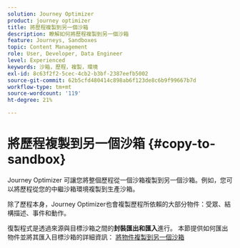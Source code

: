 ```yaml
---
solution: Journey Optimizer
product: journey optimizer
title: 將歷程複製到另一個沙箱
description: 瞭解如何將歷程複製到另一個沙箱
feature: Journeys, Sandboxes
topic: Content Management
role: User, Developer, Data Engineer
level: Experienced
keywords: 沙箱，歷程，複製，環境
exl-id: 8c63f2f2-5cec-4cb2-b3bf-2387eefb5002
source-git-commit: 62b5cfd480414c898ab6f123de8c6b9f99667b7d
workflow-type: tm+mt
source-wordcount: '119'
ht-degree: 21%

---
```


# 將歷程複製到另一個沙箱 {#copy-to-sandbox}

<!--
>[!CONTEXTUALHELP]
>id="ajo_journey_copy_main"
>title="Copy a journey to another sandbox"
>abstract="Journey Optimizer allows you to copy an entire journey from one sandbox to another. For example, you can copy a journey from the Stage sandbox environment to your Production sandbox. In addition to the Journey itself, Journey Optimizer also copies most of the objects the journey depends on."

>[!CONTEXTUALHELP]
>id="ajo_journey_copy_sandbox_details"
>title="Sandbox details"
>abstract="Select the destination sandbox you want to copy the journey to. Only sandboxes within your organization are available."

>[!CONTEXTUALHELP]
>id="ajo_journey_copy_object_details"
>title="Object details"
>abstract="This is the journey you are going to copy."

>[!CONTEXTUALHELP]
>id="ajo_journey_copy_dependent_objects"
>title="Dependent objects"
>abstract="This is the list of associated objects used in the journey. This list displays the name, the object type, as well as the internal Journey Optimizer ID."
-->

Journey Optimizer 可讓您將整個歷程從一個沙箱複製到另一個沙箱。例如，您可以將歷程從您的中繼沙箱環境複製到生產沙箱。

除了歷程本身，Journey Optimizer也會複製歷程所依賴的大部分物件：受眾、結構描述、事件和動作。

復製程式是透過來源與目標沙箱之間的&#x200B;**封裝匯出和匯入**&#x200B;進行。 本節提供如何匯出物件並將其匯入目標沙箱的詳細資訊： [將物件複製到另一個沙箱](../configuration/copy-objects-to-sandbox.md)
